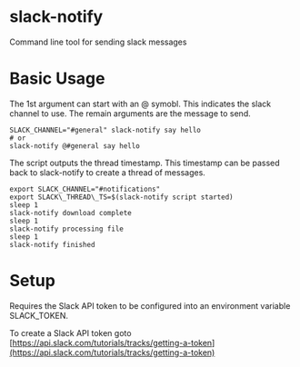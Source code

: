 # slack-notify

Command line tool for sending slack messages

# Basic Usage

The 1st argument can start with an @ symobl.  This indicates the slack channel to use.  The remain arguments are the message to send.

```
SLACK_CHANNEL="#general" slack-notify say hello
# or
slack-notify @#general say hello
```

The script outputs the thread timestamp.  This timestamp can be passed back to slack-notify to create a thread of messages.

```
export SLACK_CHANNEL="#notifications"
export SLACK\_THREAD\_TS=$(slack-notify script started)
sleep 1
slack-notify download complete
sleep 1
slack-notify processing file
sleep 1
slack-notify finished
```

# Setup

Requires the Slack API token to be configured into an environment variable SLACK_TOKEN.

To create a Slack API token goto [https://api.slack.com/tutorials/tracks/getting-a-token](https://api.slack.com/tutorials/tracks/getting-a-token)
